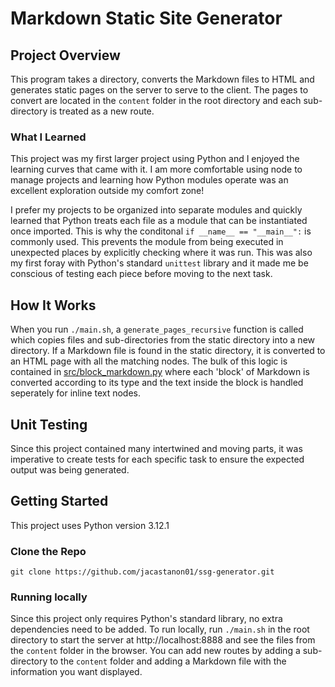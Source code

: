 # Markdown Static Site Generator

## Project Overview

This program takes a directory, converts the Markdown files to HTML and generates static pages on the server to serve to the client. The pages to convert are located in the `content` folder in the root directory and each sub-directory is treated as a new route.

### What I Learned

This project was my first larger project using Python and I enjoyed the learning curves that came with it. I am more comfortable using node to manage projects and learning how Python modules operate was an excellent exploration outside my comfort zone!

I prefer my projects to be organized into separate modules and quickly learned that Python treats each file as a module that can be instantiated once imported. This is why the conditonal `if __name__ == "__main__":` is commonly used. This prevents the module from being executed in unexpected places by explicitly checking where it was run. This was also my first foray with Python's standard `unittest` library and it made me be conscious of testing each piece before moving to the next task.

## How It Works

When you run `./main.sh`, a `generate_pages_recursive` function is called which copies files and sub-directories from the static directory into a new directory. If a Markdown file is found in the static directory, it is converted to an HTML page with all the matching nodes. The bulk of this logic is contained in [src/block_markdown.py](https://github.com/jacastanon01/ssg-generator/blob/main/src/block_markdown.py) where each 'block' of Markdown is converted according to its type and the text inside the block is handled seperately for inline text nodes.

## Unit Testing

Since this project contained many intertwined and moving parts, it was imperative to create tests for each specific task to ensure the expected output was being generated.

## Getting Started

This project uses Python version 3.12.1

### Clone the Repo

`git clone https://github.com/jacastanon01/ssg-generator.git`

### Running locally

Since this project only requires Python's standard library, no extra dependencies need to be added. To run locally, run `./main.sh` in the root directory to start the server at http://localhost:8888 and see the files from the `content` folder in the browser. You can add new routes by adding a sub-directory to the `content` folder and adding a Markdown file with the information you want displayed.
